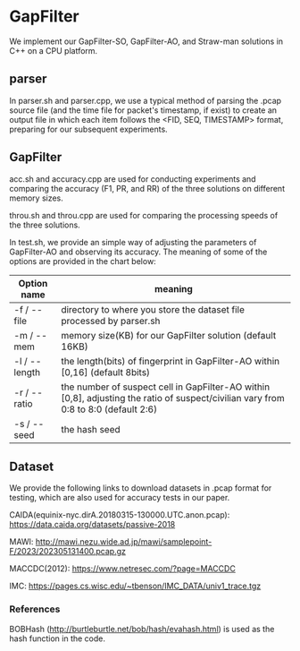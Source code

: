 # GapFilter

We implement our GapFilter-SO, GapFilter-AO, and Straw-man solutions in C++ on a CPU platform. 

## parser

In parser.sh and parser.cpp, we use a typical method of parsing the .pcap source file (and the time file for packet's timestamp, if exist) to create an output file in which each item follows the <FID, SEQ, TIMESTAMP> format, preparing for our subsequent experiments.

## GapFilter

acc.sh and accuracy.cpp are used for conducting experiments and comparing the accuracy (F1, PR, and RR) of the three solutions on different memory sizes.

throu.sh and throu.cpp are used for comparing the processing speeds of the three solutions.

In test.sh, we provide an simple way of adjusting the parameters of GapFilter-AO and observing its accuracy. The meaning of some of the options are provided in the chart below: 

| Option name      | meaning                                                               |
|--------------------|-----------------------------------------------------------------------|
| -f / --file        | directory to where you store the dataset file processed by parser.sh                             |
| -m / --mem       | memory size(KB) for our GapFilter solution (default 16KB)                                              |
| -l / --length       | the length(bits) of fingerprint in GapFilter-AO within [0,16] (default 8bits)                                           |
| -r / --ratio       | the number of suspect cell in  GapFilter-AO within [0,8], adjusting the ratio of suspect/civilian vary from 0:8 to 8:0 (default 2:6)                           |
| -s / --seed        | the hash seed                                                   |

## Dataset

We provide the following links to download datasets in .pcap format for testing, which are also used for accuracy tests in our paper.

CAIDA(equinix-nyc.dirA.20180315-130000.UTC.anon.pcap): https://data.caida.org/datasets/passive-2018

MAWI: http://mawi.nezu.wide.ad.jp/mawi/samplepoint-F/2023/202305131400.pcap.gz

MACCDC(2012): https://www.netresec.com/?page=MACCDC

IMC: https://pages.cs.wisc.edu/~tbenson/IMC_DATA/univ1_trace.tgz

### References
BOBHash (http://burtleburtle.net/bob/hash/evahash.html) is used as the hash function in the code.
